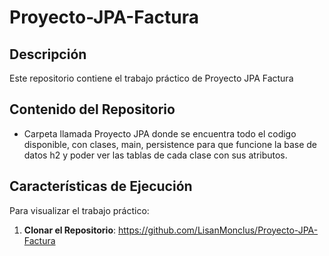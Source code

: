 # Proyecto-JPA-Factura
## Descripción
Este repositorio contiene el trabajo práctico de Proyecto JPA Factura
## Contenido del Repositorio
- Carpeta llamada Proyecto JPA donde se encuentra todo el codigo disponible, con clases, main, persistence para que funcione la base de datos h2 y poder ver las tablas de cada clase con sus atributos.

## Características de Ejecución
Para visualizar el trabajo práctico:

1. **Clonar el Repositorio**:
   https://github.com/LisanMonclus/Proyecto-JPA-Factura

